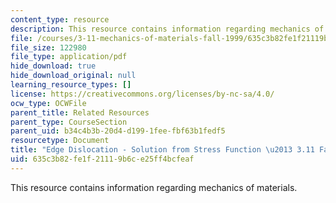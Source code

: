 ```yaml
---
content_type: resource
description: This resource contains information regarding mechanics of materials.
file: /courses/3-11-mechanics-of-materials-fall-1999/635c3b82fe1f21119b6ce25ff4bcfeaf_MIT3_11F99_edgeairy.pdf
file_size: 122980
file_type: application/pdf
hide_download: true
hide_download_original: null
learning_resource_types: []
license: https://creativecommons.org/licenses/by-nc-sa/4.0/
ocw_type: OCWFile
parent_title: Related Resources
parent_type: CourseSection
parent_uid: b34c4b3b-20d4-d199-1fee-fbf63b1fedf5
resourcetype: Document
title: "Edge Dislocation - Solution from Stress Function \u2013 3.11 Fall 1999"
uid: 635c3b82-fe1f-2111-9b6c-e25ff4bcfeaf
---
```

This resource contains information regarding mechanics of materials.